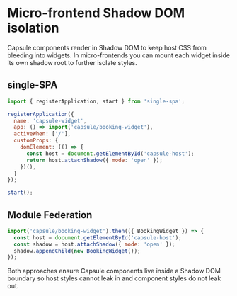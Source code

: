 # Micro-frontend Shadow DOM isolation

Capsule components render in Shadow DOM to keep host CSS from bleeding into widgets.  In micro-frontends you can mount each widget inside its own shadow root to further isolate styles.

## single-SPA

```js
import { registerApplication, start } from 'single-spa';

registerApplication({
  name: 'capsule-widget',
  app: () => import('capsule/booking-widget'),
  activeWhen: ['/'],
  customProps: {
    domElement: (() => {
      const host = document.getElementById('capsule-host');
      return host.attachShadow({ mode: 'open' });
    })(),
  }
});

start();
```

## Module Federation

```js
import('capsule/booking-widget').then(({ BookingWidget }) => {
  const host = document.getElementById('capsule-host');
  const shadow = host.attachShadow({ mode: 'open' });
  shadow.appendChild(new BookingWidget());
});
```

Both approaches ensure Capsule components live inside a Shadow DOM boundary so host styles cannot leak in and component styles do not leak out.
